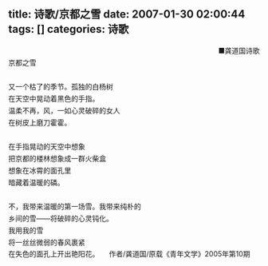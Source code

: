 title: 诗歌/京都之雪
date: 2007-01-30 02:00:44
tags: []
categories: 诗歌
---
 <p style="Line-HeiGHT: 18pt; MArGin: 0cm 0cm 0pt; mso-line-height-rule: exactly" align="right">  ■龚道国诗歌</p> 
 <p style="Line-HeiGHT: 18pt; MArGin: 0cm 0cm 0pt; mso-line-height-rule: exactly">  京都之雪</p> 
<!-- more --><p style="Line-HeiGHT: 18pt; MArGin: 0cm 0cm 0pt; mso-line-height-rule: exactly"> &nbsp;</p> 
 <p style="Line-HeiGHT: 18pt; MArGin: 0cm 0cm 0pt; mso-line-height-rule: exactly">  又一个枯了的季节。孤独的白杨树</p> 
 <p style="Line-HeiGHT: 18pt; MArGin: 0cm 0cm 0pt; mso-line-height-rule: exactly">  在天空中晃动着黑色的手指。</p> 
 <p style="Line-HeiGHT: 18pt; MArGin: 0cm 0cm 0pt; mso-line-height-rule: exactly">  温柔不再，风，一如心灵破碎的女人</p> 
 <p style="Line-HeiGHT: 18pt; MArGin: 0cm 0cm 0pt; mso-line-height-rule: exactly">  在树皮上磨刀霍霍。</p> 
 <p style="Line-HeiGHT: 18pt; MArGin: 0cm 0cm 0pt; mso-line-height-rule: exactly"> &nbsp;</p> 
 <p style="Line-HeiGHT: 18pt; MArGin: 0cm 0cm 0pt; mso-line-height-rule: exactly">  在手指晃动的天空中想象</p> 
 <p style="Line-HeiGHT: 18pt; MArGin: 0cm 0cm 0pt; mso-line-height-rule: exactly">  把京都的楼林想象成一群火柴盒</p> 
 <p style="Line-HeiGHT: 18pt; MArGin: 0cm 0cm 0pt; mso-line-height-rule: exactly">  想象在冰霄的面孔里</p> 
 <p style="Line-HeiGHT: 18pt; MArGin: 0cm 0cm 0pt; mso-line-height-rule: exactly">  暗藏着温暖的磷。</p> 
 <p style="Line-HeiGHT: 18pt; MArGin: 0cm 0cm 0pt; mso-line-height-rule: exactly"> &nbsp;</p> 
 <p style="Line-HeiGHT: 18pt; MArGin: 0cm 0cm 0pt; mso-line-height-rule: exactly">  不，我带来温暖的第一场雪。我带来纯朴的</p> 
 <p style="Line-HeiGHT: 18pt; MArGin: 0cm 0cm 0pt; mso-line-height-rule: exactly">  乡间的雪——将破碎的心灵钝化。</p> 
 <p style="Line-HeiGHT: 18pt; MArGin: 0cm 0cm 0pt; mso-line-height-rule: exactly">  我用我的雪</p> 
 <p style="Line-HeiGHT: 18pt; MArGin: 0cm 0cm 0pt; mso-line-height-rule: exactly">  将一丝丝微弱的春风裹紧</p> 
   在失色的面孔上开出艳阳花。
  &nbsp;
  &nbsp;
   作者/龚道国/原载《青年文学》2005年第10期
